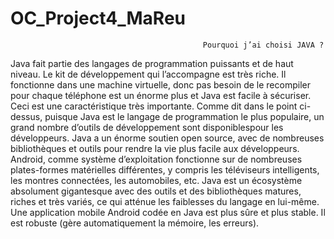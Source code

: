 # OC_Project4_MaReu

                                               Pourquoi j’ai choisi JAVA ?



Java fait partie des langages de programmation puissants et de haut niveau. Le kit de développement qui l’accompagne est très riche.
Il fonctionne dans une machine virtuelle, donc pas besoin de le recompiler pour chaque téléphone est un énorme plus et Java est facile à sécuriser.
Ceci est une caractéristique très importante. Comme dit dans le point ci-dessus, puisque Java est le langage de programmation le plus populaire,
un grand nombre d’outils de développement sont disponiblespour les développeurs. 
Java a un énorme soutien open source, avec de nombreuses bibliothèques et outils pour rendre la vie plus facile aux développeurs.
Android, comme système d’exploitation fonctionne sur de nombreuses plates-formes matérielles différentes, y compris les téléviseurs intelligents,
les montres connectées, les automobiles, etc.
Java est un écosystème absolument gigantesque avec des outils et des bibliothèques matures, riches et très variés, ce qui atténue les faiblesses du langage en lui-même. 
Une application mobile Android codée en Java est plus sûre et plus stable. Il est robuste (gère automatiquement la mémoire, les erreurs).
